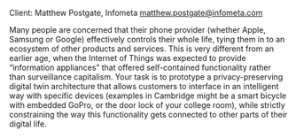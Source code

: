 Client: Matthew Postgate, Infometa <matthew.postgate@infometa.com>

Many people are concerned that their phone provider (whether Apple,
Samsung or Google) effectively controls their whole life, tying them in
to an ecosystem of other products and services. This is very different
from an earlier age, when the Internet of Things was expected to provide
“information appliances” that offered self-contained functionality
rather than surveillance capitalism. Your task is to prototype a
privacy-preserving digital twin architecture that allows customers to
interface in an intelligent way with specific devices (examples in
Cambridge might be a smart bicycle with embedded GoPro, or the door lock
of your college room), while strictly constraining the way this
functionality gets connected to other parts of their digital life.